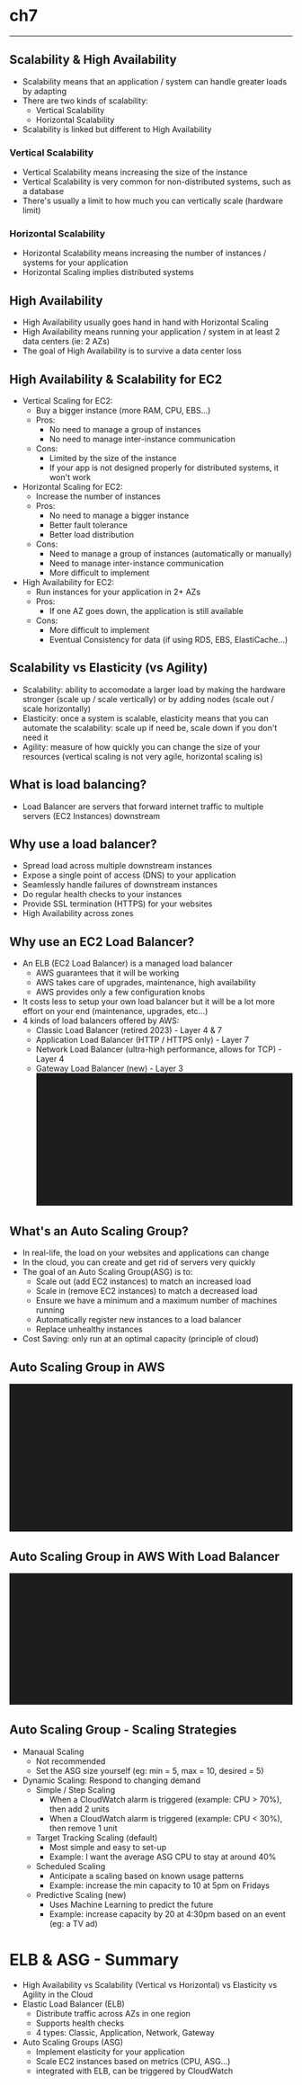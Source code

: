 # ch7
---
## Scalability & High Availability
- Scalability means that an application / system can handle greater loads by adapting
- There are two kinds of scalability:
  - Vertical Scalability
  - Horizontal Scalability
- Scalability is linked but different to High Availability

### Vertical Scalability
- Vertical Scalability means increasing the size of the instance
- Vertical Scalability is very common for non-distributed systems, such as a database
- There's usually a limit to how much you can vertically scale (hardware limit)

### Horizontal Scalability
- Horizontal Scalability means increasing the number of instances / systems for your application
- Horizontal Scaling implies distributed systems


## High Availability
- High Availability usually goes hand in hand with Horizontal Scaling
- High Availability means running your application / system in at least 2 data centers (ie: 2 AZs)
- The goal of High Availability is to survive a data center loss


## High Availability & Scalability for EC2
- Vertical Scaling for EC2:
  - Buy a bigger instance (more RAM, CPU, EBS...)
  - Pros:
    - No need to manage a group of instances
    - No need to manage inter-instance communication
  - Cons:
    - Limited by the size of the instance
    - If your app is not designed properly for distributed systems, it won't work
- Horizontal Scaling for EC2:
  - Increase the number of instances
  - Pros:
    - No need to manage a bigger instance
    - Better fault tolerance
    - Better load distribution
  - Cons:
    - Need to manage a group of instances (automatically or manually)
    - Need to manage inter-instance communication
    - More difficult to implement
- High Availability for EC2:
  - Run instances for your application in 2+ AZs
  - Pros:
    - If one AZ goes down, the application is still available
  - Cons:
    - More difficult to implement
    - Eventual Consistency for data (if using RDS, EBS, ElastiCache...)

## Scalability vs Elasticity (vs Agility)
- Scalability: ability to accomodate a larger load by making the hardware stronger (scale up / scale vertically) or by adding nodes (scale out / scale horizontally)
- Elasticity: once a system is scalable, elasticity means that you can automate the scalability: scale up if need be, scale down if you don't need it
- Agility: measure of how quickly you can change the size of your resources (vertical scaling is not very agile, horizontal scaling is)

## What is load balancing?
- Load Balancer are servers that forward internet traffic to multiple servers (EC2 Instances) downstream

## Why use a load balancer?
- Spread load across multiple downstream instances
- Expose a single point of access (DNS) to your application
- Seamlessly handle failures of downstream instances
- Do regular health checks to your instances
- Provide SSL termination (HTTPS) for your websites
- High Availability across zones

## Why use an EC2 Load Balancer?
- An ELB (EC2 Load Balancer) is a managed load balancer
  - AWS guarantees that it will be working
  - AWS takes care of upgrades, maintenance, high availability
  - AWS provides only a few configuration knobs
- It costs less to setup your own load balancer but it will be a lot more effort on your end (maintenance, upgrades, etc...)
- 4 kinds of load balancers offered by AWS:
  - Classic Load Balancer (retired 2023) - Layer 4 & 7
  - Application Load Balancer (HTTP / HTTPS only) - Layer 7
  - Network Load Balancer (ultra-high performance, allows for TCP) - Layer 4
  - Gateway Load Balancer (new) - Layer 3
![Alt text](image.png)

## What's an Auto Scaling Group?
- In real-life, the load on your websites and applications can change
- In the cloud, you can create and get rid of servers very quickly
- The goal of an Auto Scaling Group(ASG) is to:
  - Scale out (add EC2 instances) to match an increased load
  - Scale in (remove EC2 instances) to match a decreased load
  - Ensure we have a minimum and a maximum number of machines running
  - Automatically register new instances to a load balancer
  - Replace unhealthy instances
- Cost Saving: only run at an optimal capacity (principle of cloud)


## Auto Scaling Group in AWS
![Alt text](image-1.png)

## Auto Scaling Group in AWS With Load Balancer
![Alt text](image-2.png)

## Auto Scaling Group - Scaling Strategies
- Manaual Scaling
  - Not recommended
  - Set the ASG size yourself (eg: min = 5, max = 10, desired = 5)
- Dynamic Scaling: Respond to changing demand
  - Simple / Step Scaling
    - When a CloudWatch alarm is triggered (example: CPU > 70%), then add 2 units
    - When a CloudWatch alarm is triggered (example: CPU < 30%), then remove 1 unit
  - Target Tracking Scaling (default)
    - Most simple and easy to set-up
    - Example: I want the average ASG CPU to stay at around 40%
  - Scheduled Scaling
    - Anticipate a scaling based on known usage patterns
    - Example: increase the min capacity to 10 at 5pm on Fridays
  - Predictive Scaling (new)
    - Uses Machine Learning to predict the future
    - Example: increase capacity by 20 at 4:30pm based on an event (eg: a TV ad)

# ELB & ASG - Summary
- High Availability vs Scalability (Vertical vs Horizontal) vs Elasticity vs Agility in the Cloud
- Elastic Load Balancer (ELB)
  - Distribute traffic across AZs in one region
  - Supports health checks
  - 4 types: Classic, Application, Network, Gateway
- Auto Scaling Groups (ASG)
  - Implement elasticity for your application
  - Scale EC2 instances based on metrics (CPU, ASG...)
  - integrated with ELB, can be triggered by CloudWatch
